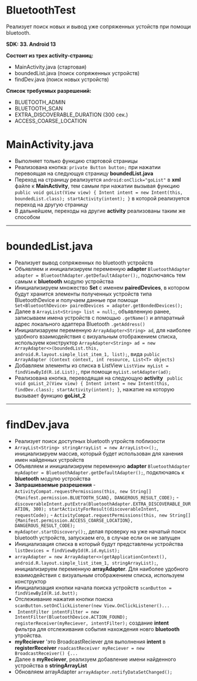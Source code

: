# BluetoothTest

Реализует поиск новых и вывод уже сопряженных устойств при помощи bluetooth.

**SDK: 33. Android 13**

**Состоит из трех activity-страниц:**
+ MainActivity.java (стартовая)
+ boundedList.java (поиск сопряженных устройств)
+ findDev.java (поиск новых устройств)

**Список требуемых разрешений:**

+ BLUETOOTH_ADMIN
+ BLUETOOTH_SCAN
+ EXTRA_DISCOVERABLE_DURATION (300 сек.)
+ ACCESS_COARSE_LOCATION


# MainActivity.java

- Выполняет только функцию стартовой страницы
- Реализована кнопка: `private Button button;` при нажатии перевоящая на следующуя страницу **boundedList.java**
- Переход на страницу реализуется `android:onClick="goList"` в **xml** файле к **MainActivity**, тем самым при нажатии вызывая функцию `public void goList(View view) {
        Intent intent = new Intent(this, boundedList.class);
        startActivity(intent); }` в которой реализуется переход на другую страницу
- В дальнейшем, переходы на другие **activity** реализованы таким же способом

- - - 

# boundedList.java

- Реализует вывод сопряженных по bluetooth устройств
- Объявляем и инициализируем переменную **adapter** `BluetoothAdapter adapter = BluetoothAdapter.getDefaultAdapter();`, подключаясь тем самым к **bluetooth** модулю устройства
- Инициализируем множество **Set** с именем **pairedDevices**, в котором будут хранится элементы полученных устройств типа BluetoothDevice и получаем данные при помощи ` Set<BluetoothDevice> pairedDevices = adapter.getBondedDevices();`
- Далее в `ArrayList<String> list = null;`, объявленную ранее, записываем имена устройств с помощью `.getName()` и аппаратный адрес локального адаптера Bluetooth `.getAddress()`
- Инициализаруем переменную `ArrayAdapter<String> ad`, для наиболее удобного взаимодействия с визуальным отображением списка, используем конструктор `ArrayAdapter<String> ad = new ArrayAdapter<>(boundedList.this, android.R.layout.simple_list_item_1, list);`, вида `public ArrayAdapter (Context context, int resource, List<T> objects)`
- Добавляем элементы из списка в ListView `ListView myList = findViewById(R.id.List);`, при помощи `myList.setAdapter(ad);`
- Реализована кнопка, переводящая на следующую **activity** ` public void goList_2(View view) {
        Intent intent = new Intent(this, findDev.class);
        startActivity(intent); }`, нажатие на которую вызывает функцию **goList_2**

- - -

# findDev.java
- Реализует поиск доступных bluetooth утройств поблизости
- `ArrayList<String> stringArrayList = new ArrayList<>();`, инициализируем массив, который будет использован для ханения имен найденных устройств
- Объявляем и инициализируем переменную **adapter** `BluetoothAdapter myAdapter = BluetoothAdapter.getDefaultAdapter();`, подключаясь к **bluetooth** модулю устройства
- **Запрашиваемые разрешения**
        - `ActivityCompat.requestPermissions(this,
                    new String[]{Manifest.permission.BLUETOOTH_SCAN},
                    DANGEROUS_RESULT_CODE);`
        - `discoverableIntent.putExtra(BluetoothAdapter.EXTRA_DISCOVERABLE_DURATION, 300);
        startActivityForResult(discoverableIntent, requestCode);`
        - `ActivityCompat.requestPermissions(this,
                new String[]{Manifest.permission.ACCESS_COARSE_LOCATION},
                DANGEROUS_RESULT_CODE);`
- `myAdapter.startDiscovery();`, делая проверку на уже начатый поиск bluetooth устройств, запускаем его, в случае если он не запущен
- Инициализация списка в который будут представлены устройства `listDevices = findViewById(R.id.myList);`
- `arrayAdapter = new ArrayAdapter<>(getApplicationContext(), android.R.layout.simple_list_item_1, stringArrayList);`, инициализируем переменную **arrayAdapter**. Для наиболее удобного взаимодействия с визуальным отображением списка, используем конструктор
- Инициализация кнопки начала поиска устройств `scanButton = findViewById(R.id.butt);`
- Отслеживание нажатия кнопки поиска `scanButton.setOnClickListener(new View.OnClickListener()...`
- ` IntentFilter intentFilter = new IntentFilter(BluetoothDevice.ACTION_FOUND);
                    registerReceiver(myReciever, intentFilter);` создание **intent** фильтра для отслеживания события нахождения новго **bluetooth** утройства.
- **myReciever** 'это BroadcastReciever для выполнения **intent** в **registerReceiver** `roadcastReceiver myReciever = new BroadcastReceiver() {...`
- Далее в **myReciever**, реализуем добавление имени найденного устройства в **stringArrayList**
- Обновляем arrayAdapter `arrayAdapter.notifyDataSetChanged();`            

